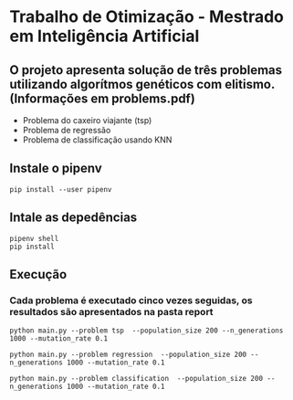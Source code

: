 # Trabalho de Otimização - Mestrado em Inteligência Artificial
## O projeto apresenta solução de três problemas utilizando algorítmos genéticos com elitismo. (Informações em problems.pdf)
* Problema do caxeiro viajante (tsp)
* Problema de regressão
* Problema de classificação usando KNN


## Instale o pipenv
```
pip install --user pipenv
```

## Intale as depedências
```
pipenv shell
pip install
```

## Execução
### Cada problema é executado cinco vezes seguidas, os resultados são apresentados na pasta report

```
python main.py --problem tsp  --population_size 200 --n_generations 1000 --mutation_rate 0.1

python main.py --problem regression  --population_size 200 --n_generations 1000 --mutation_rate 0.1

python main.py --problem classification  --population_size 200 --n_generations 1000 --mutation_rate 0.1
```
